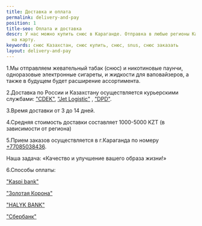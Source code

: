 ```yaml
---
title: Доставка и оплата
permalink: delivery-and-pay
position: 1
title-seo: Оплата и доставка
descr: У нас можно купить снюс в Караганде. Отправка в любые регионы Казахстана. Оплата
  на карту.
keywords: снюс Казахстан, снюс купить, снюс, snus, снюс заказать
layout: delivery-and-pay
---
```


1.Мы отправляем жевательный табак (снюс) и никотиновые паунчи, одноразовые электронные сигареты, и жидкости для ваповайзеров, а также в будущем будет расширение ассортимента. 

2.Доставка по России и Казахстану осуществляется  курьерскими службами: ["CDEK"](http://cdek.kz/), ["Jet Logistic"](https://www.jet.com.kz) , ["DPD"](https://www.dpd.kz).

3.Время доставки от 3 до 14 дней.

4.Средняя стоимость доставки составляет 1000-5000 KZT (в зависимости от региона)

5.Прием заказов осуществляется  в г.Караганда по номеру [+77085038436]( https://wa.me/77085038436).

Наша задача: «Качество и улучшение вашего образа жизни!»

6.Способы оплаты: 

["Kaspi bank"](https://kaspi.kz)

["Золотая Корона"](https://koronapay.com/)

["HALYK BANK"](https://halykbank.kz)

["Сбербанк"](https://online.sberbank.kz/)
